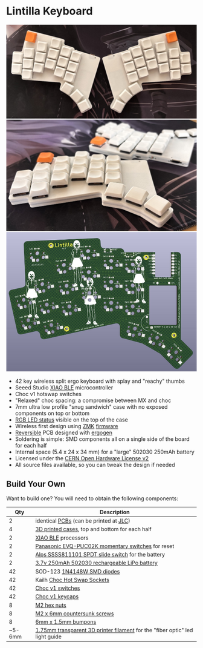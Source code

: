 # Lintilla Keyboard

![Lintilla Keyboard](images/lintilla-keyboard.jpg)
![Lintilla side view](images/lintilla-side-view.jpg)
![Lintilla PCB](images/pcb-lintilla.jpg)

- 42 key wireless split ergo keyboard with splay and "reachy" thumbs
- Seeed Studio [XIAO BLE][xiao] microcontroller
- Choc v1 hotswap switches
- "Relaxed" choc spacing: a compromise between MX and choc
- 7mm ultra low profile "snug sandwich" case with no exposed components on top or bottom
- [RGB LED status][rgbled] visible on the top of the case
- Wireless first design using [ZMK][zmk] [firmware][firmware]
- [Reversible](images/pcb-allitnil.jpg) PCB designed with [ergogen][ergogen]
- Soldering is simple: SMD components all on a single side of the board for each half
- Internal space (5.4 x 24 x 34 mm) for a "large" 502030 250mAh battery
- Licensed under the [CERN Open Hardware License v2][ohl]
- All source files available, so you can tweak the design if needed

## Build Your Own

Want to build one? You will need to obtain the following components:

| Qty    | Description |
| ------ | ----------- |
| 2      | identical [PCBs][pcb] (can be printed at [JLC][jlc]) |
| 4      | [3D printed cases][case], top and bottom for each half |
| 2      | [XIAO BLE][xiao] processors |
| 2      | [Panasonic EVQ-PUC02K momentary switches][reset] for reset |
| 2      | [Alps SSSS811101 SPDT slide switch][power] for the battery |
| 2      | [3.7v 250mAh 502030 rechargeable LiPo battery][battery] |
| 42     | SOD-123 [1N4148W SMD diodes][diodes] |
| 42     | Kailh [Choc Hot Swap Sockets][sockets] |
| 42     | [Choc v1 switches][switches] |
| 42     | [Choc v1 keycaps][keycaps] |
| 8      | [M2 hex nuts][hexnuts] |
| 8      | [M2 x 6mm countersunk screws][screws] |
| 8      | [6mm x 1.5mm bumpons][bumpons] |
| ~5-6mm | [1.75mm transparent 3D printer filament][filament] for the "fiber optic" led light guide |

[battery]: https://ydlbattery.com/products/3-7v-250mah-502030-lithium-polymer-ion-battery
[bumpons]: https://www.walmart.com/ip/Small-Door-Bumpers-Self-Adhesive-Clear-Rubber-Feet-Tiny-Bumpons-1-4-Diameter-X-1-16-Thick-100-Pack-u2026/2377364014
[case]: cases/
[diodes]: https://typeractive.xyz/products/smd-diodes
[ergogen]: https://ergogen.xyz
[filament]: https://gizmodorks.com/nylon-filament-200-g-spool/
[firmware]: https://github.com/ctranstrum/lintilla/tree/zmk
[hexnuts]: https://www.getfpv.com/m2-black-metal-hex-nut-set-of-8.html
[jlc]: https://jlcpcb.com
[keycaps]: https://lowprokb.ca/collections/keycaps/products/mbk-low-profile-pbt-blank-keycaps
[ohl]: LICENSE.txt
[pcb]: pcb/lintilla-gerbers.zip
[power]: https://typeractive.xyz/products/power-switch
[reset]: https://typeractive.xyz/products/reset-button
[rgbled]: https://github.com/caksoylar/zmk-rgbled-widget
[screws]: https://monsterbolts.com/products/mach-phil-flat-a2-m2?variant=21222571802707
[sockets]: https://typeractive.xyz/products/hotswap-sockets?variant=45742200324327
[switches]: https://lowprokb.ca/collections/switches/products/ambients-silent-choc-switches
[xiao]: https://wiki.seeedstudio.com/XIAO_BLE/
[zmk]: https://zmk.dev
